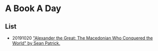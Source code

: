 # A Book A Day

## List

* 20191020 ["Alexander the Great: The Macedonian Who Conquered the World" by Sean Patrick.](http://amzn.in/dGynZON)
